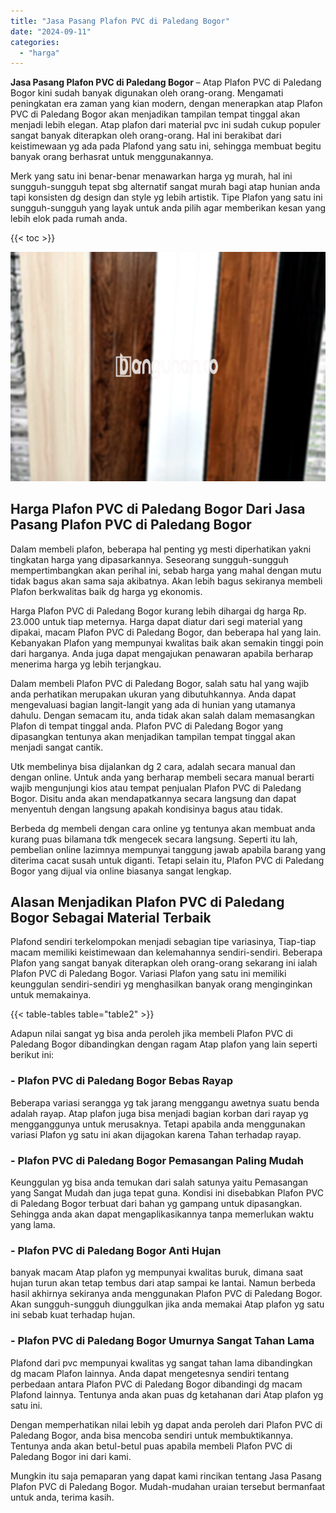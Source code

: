 ```yaml
---
title: "Jasa Pasang Plafon PVC di Paledang Bogor"
date: "2024-09-11"
categories: 
  - "harga"
---
```


**Jasa Pasang Plafon PVC di Paledang Bogor** – Atap Plafon PVC di Paledang Bogor kini sudah banyak digunakan oleh orang-orang. Mengamati peningkatan era zaman yang kian modern, dengan menerapkan atap Plafon PVC di Paledang Bogor akan menjadikan tampilan tempat tinggal akan menjadi lebih elegan. Atap plafon dari material pvc ini sudah cukup populer sangat banyak diterapkan oleh orang-orang. Hal ini berakibat dari keistimewaan yg ada pada Plafond yang satu ini, sehingga membuat begitu banyak orang berhasrat untuk menggunakannya.

Merk yang satu ini benar-benar menawarkan harga yg murah, hal ini sungguh-sungguh tepat sbg alternatif sangat murah bagi atap hunian anda tapi konsisten dg design dan style yg lebih artistik. Tipe Plafon yang satu ini sungguh-sungguh yang layak untuk anda pilih agar memberikan kesan yang lebih elok pada rumah anda.

{{< toc >}}

![Jasa Pasang Plafon PVC di Paledang Bogor](/images/flafond-pvc-murah19.png)

## Harga Plafon PVC di Paledang Bogor Dari Jasa Pasang Plafon PVC di Paledang Bogor

Dalam membeli plafon, beberapa hal penting yg mesti diperhatikan yakni tingkatan harga yang dipasarkannya. Seseorang sungguh-sungguh mempertimbangkan akan perihal ini, sebab harga yang mahal dengan mutu tidak bagus akan sama saja akibatnya. Akan lebih bagus sekiranya membeli Plafon berkwalitas baik dg harga yg ekonomis.

Harga Plafon PVC di Paledang Bogor kurang lebih dihargai dg harga Rp. 23.000 untuk tiap meternya. Harga dapat diatur dari segi material yang dipakai, macam Plafon PVC di Paledang Bogor, dan beberapa hal yang lain. Kebanyakan Plafon yang mempunyai kwalitas baik akan semakin tinggi poin dari harganya. Anda juga dapat mengajukan penawaran apabila berharap menerima harga yg lebih terjangkau.

Dalam membeli Plafon PVC di Paledang Bogor, salah satu hal yang wajib anda perhatikan merupakan ukuran yang dibutuhkannya. Anda dapat mengevaluasi bagian langit-langit yang ada di hunian yang utamanya dahulu. Dengan semacam itu, anda tidak akan salah dalam memasangkan Plafon di tempat tinggal anda. Plafon PVC di Paledang Bogor yang dipasangkan tentunya akan menjadikan tampilan tempat tinggal akan menjadi sangat cantik.

Utk membelinya bisa dijalankan dg 2 cara, adalah secara manual dan dengan online. Untuk anda yang berharap membeli secara manual berarti wajib mengunjungi kios atau tempat penjualan Plafon PVC di Paledang Bogor. Disitu anda akan mendapatkannya secara langsung dan dapat menyentuh dengan langsung apakah kondisinya bagus atau tidak.

Berbeda dg membeli dengan cara online yg tentunya akan membuat anda kurang puas bilamana tdk mengecek secara langsung. Seperti itu lah, pembelian online lazimnya mempunyai tanggung jawab apabila barang yang diterima cacat susah untuk diganti. Tetapi selain itu, Plafon PVC di Paledang Bogor yang dijual via online biasanya sangat lengkap.

## Alasan Menjadikan Plafon PVC di Paledang Bogor Sebagai Material Terbaik

Plafond sendiri terkelompokan menjadi sebagian tipe variasinya, Tiap-tiap macam memiliki keistimewaan dan kelemahannya sendiri-sendiri. Beberapa Plafon yang sangat banyak diterapkan oleh orang-orang sekarang ini ialah Plafon PVC di Paledang Bogor. Variasi Plafon yang satu ini memiliki keunggulan sendiri-sendiri yg menghasilkan banyak orang menginginkan untuk memakainya.

{{< table-tables table="table2" >}}

Adapun nilai sangat yg bisa anda peroleh jika membeli Plafon PVC di Paledang Bogor dibandingkan dengan ragam Atap plafon yang lain seperti berikut ini:

### \- Plafon PVC di Paledang Bogor Bebas Rayap

Beberapa variasi serangga yg tak jarang menggangu awetnya suatu benda adalah rayap. Atap plafon juga bisa menjadi bagian korban dari rayap yg mengganggunya untuk merusaknya. Tetapi apabila anda menggunakan variasi Plafon yg satu ini akan dijagokan karena Tahan terhadap rayap.

### \- Plafon PVC di Paledang Bogor Pemasangan Paling Mudah

Keunggulan yg bisa anda temukan dari salah satunya yaitu Pemasangan yang Sangat Mudah dan juga tepat guna. Kondisi ini disebabkan Plafon PVC di Paledang Bogor terbuat dari bahan yg gampang untuk dipasangkan. Sehingga anda akan dapat mengaplikasikannya tanpa memerlukan waktu yang lama.

### \- Plafon PVC di Paledang Bogor Anti Hujan

banyak macam Atap plafon yg mempunyai kwalitas buruk, dimana saat hujan turun akan tetap tembus dari atap sampai ke lantai. Namun berbeda hasil akhirnya sekiranya anda menggunakan Plafon PVC di Paledang Bogor. Akan sungguh-sungguh diunggulkan jika anda memakai Atap plafon yg satu ini sebab kuat terhadap hujan.

### \- Plafon PVC di Paledang Bogor Umurnya Sangat Tahan Lama

Plafond dari pvc mempunyai kwalitas yg sangat tahan lama dibandingkan dg macam Plafon lainnya. Anda dapat mengetesnya sendiri tentang perbedaan antara Plafon PVC di Paledang Bogor dibandingi dg macam Plafond lainnya. Tentunya anda akan puas dg ketahanan dari Atap plafon yg satu ini.

Dengan memperhatikan nilai lebih yg dapat anda peroleh dari Plafon PVC di Paledang Bogor, anda bisa mencoba sendiri untuk membuktikannya. Tentunya anda akan betul-betul puas apabila membeli Plafon PVC di Paledang Bogor ini dari kami.

Mungkin itu saja pemaparan yang dapat kami rincikan tentang Jasa Pasang Plafon PVC di Paledang Bogor. Mudah-mudahan uraian tersebut bermanfaat untuk anda, terima kasih.
